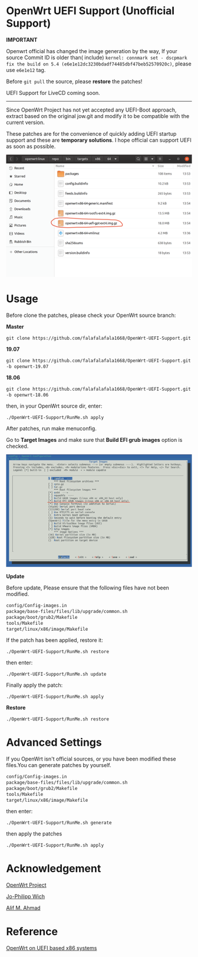 # OpenWrt UEFI Support (Unofficial Support)

**IMPORTANT**

Openwrt official has changed the image generation by the way, If your source Commit ID is older than( include) ``kernel: connmark set - dscpmark fix the build on 5.4 (e6e1e12dc3230bdadf74485dbf47beb52570920c)``, please use ``e6e1e12`` tag.

Before ``git pull`` the source, please **restore** the patches!

UEFI Support for LiveCD coming soon.

---

Since OpenWrt Project has not yet accepted any UEFI-Boot approach, extract based on the original jow.git and modify it to be compatible with the current version.

These patches are for the convenience of quickly adding UEFI startup support and these are **temporary solutions**. I hope official can support UEFI as soon as possible.

![](https://github.com/falafalafala1668/OpenWrt-UEFI-Support/blob/master/src/Screenshots/2.png)

# Usage
Before clone the patches, please check your OpenWrt source branch:

**Master**
```
git clone https://github.com/falafalafala1668/OpenWrt-UEFI-Support.git
```

**19.07**
```
git clone https://github.com/falafalafala1668/OpenWrt-UEFI-Support.git -b openwrt-19.07
```

**18.06**
```
git clone https://github.com/falafalafala1668/OpenWrt-UEFI-Support.git -b openwrt-18.06
```

then, in your OpenWrt source dir, enter:

```
./OpenWrt-UEFI-Support/RunMe.sh apply
```

After patches, run make menuconfig.

Go to **Target Images** and make sure that **Build EFI grub images** option is checked.

![](https://github.com/falafalafala1668/OpenWrt-UEFI-Support/blob/master/src/Screenshots/1.png)

**Update**

Before update, Please ensure that the following files have not been modified.
```
config/Config-images.in
package/base-files/files/lib/upgrade/common.sh
package/boot/grub2/Makefile
tools/Makefile
target/linux/x86/image/Makefile
```
If the patch has been applied, restore it:
```
./OpenWrt-UEFI-Support/RunMe.sh restore
```

then enter:

```
./OpenWrt-UEFI-Support/RunMe.sh update
```

Finally apply the patch:
```
./OpenWrt-UEFI-Support/RunMe.sh apply
```

**Restore**

```
./OpenWrt-UEFI-Support/RunMe.sh restore
```

# Advanced Settings
If you OpenWrt isn't official sources, or you have been modified these files.You can generate patches by yourself.

```
config/Config-images.in
package/base-files/files/lib/upgrade/common.sh
package/boot/grub2/Makefile
tools/Makefile
target/linux/x86/image/Makefile
```

then enter:

```
./OpenWrt-UEFI-Support/RunMe.sh generate
```
then apply the patches
```
./OpenWrt-UEFI-Support/RunMe.sh apply
```

# Acknowledgement
[OpenWrt Project](https://github.com/openwrt/openwrt.git)

[Jo-Philipp Wich](https://git.openwrt.org/openwrt/staging/jow.git)

[Alif M. Ahmad](https://github.com/alive4ever/openwrt)

# Reference
[OpenWrt on UEFI based x86 systems](https://openwrt.org/docs/guide-developer/uefi-bootable-image)
